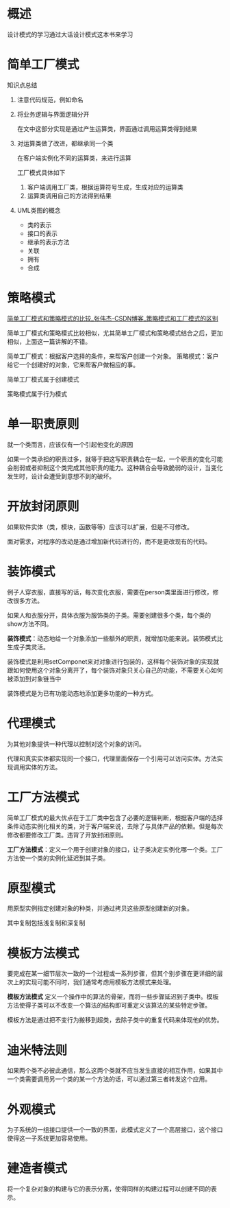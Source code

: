 # 概述

设计模式的学习通过大话设计模式这本书来学习

# 简单工厂模式

知识点总结

1. 注意代码规范，例如命名

2. 将业务逻辑与界面逻辑分开

   在文中这部分实现是通过产生运算类，界面通过调用运算类得到结果

3. 对运算类做了改进，都继承同一个类

   在客户端实例化不同的运算类，来进行运算

   工厂模式具体如下

   1. 客户端调用工厂类，根据运算符号生成，生成对应的运算类
   2. 运算类调用自己的方法得到结果

4. UML类图的概念

   * 类的表示
   * 接口的表示
   * 继承的表示方法
   * 关联
   * 拥有
   * 合成

# 策略模式

[简单工厂模式和策略模式的比较_张伟杰-CSDN博客_策略模式和工厂模式的区别](https://blog.csdn.net/zwj_jyzl/article/details/80869905)

简单工厂模式和策略模式比较相似，尤其简单工厂模式和策略模式结合之后，更加相似，上面这一篇讲解的不错。

简单工厂模式：根据客户选择的条件，来帮客户创建一个对象。
策略模式：客户给它一个创建好的对象，它来帮客户做相应的事。

简单工厂模式属于创建模式

策略模式属于行为模式

# 单一职责原则

就一个类而言，应该仅有一个引起他变化的原因

如果一个类承担的职责过多，就等于把这写职责耦合在一起，一个职责的变化可能会削弱或者抑制这个类完成其他职责的能力。这种耦合会导致脆弱的设计，当变化发生时，设计会遭受到意想不到的破坏。

# 开放封闭原则

如果软件实体（类，模块，函数等等）应该可以扩展，但是不可修改。

面对需求，对程序的改动是通过增加新代码进行的，而不是更改现有的代码。

# 装饰模式

例子人穿衣服，直接写的话，每次变化衣服，需要在person类里面进行修改，修改很多方法。

如果人和衣服分开，具体衣服为服饰类的子类。需要创建很多个类，每个类的show方法不同。

**装饰模式**：动态地给一个对象添加一些额外的职责，就增加功能来说。装饰模式比生成子类灵活。

装饰模式是利用setComponet来对对象进行包装的，这样每个装饰对象的实现就跟如何使用这个对象分离开了，每个装饰对象只关心自己的功能，不需要关心如何被添加到对象链当中

装饰模式是为已有功能动态地添加更多功能的一种方式。

# 代理模式

为其他对象提供一种代理以控制对这个对象的访问。

代理和真实实体都实现同一个接口，代理里面保存一个引用可以访问实体。方法实现调用实体的方法。

# 工厂方法模式

简单工厂模式的最大优点在于工厂类中包含了必要的逻辑判断，根据客户端的选择条件动态实例化相关的类，对于客户端来说，去除了与具体产品的依赖。但是每次修改都要修改工厂类。违背了开放封闭原则。

**工厂方法模式**：定义一个用于创建对象的接口，让子类决定实例化哪一个类。工厂方法使一个类的实例化延迟到其子类。

# 原型模式

用原型实例指定创建对象的种类，并通过拷贝这些原型创建新的对象。

其中复制包括浅复制和深复制

# 模板方法模式

要完成在某一细节层次一致的一个过程或一系列步骤，但其个别步骤在更详细的层次上的实现可能不同时，我们通常考虑用模板方法模式来处理。

**模板方法模式** 定义一个操作中的算法的骨架，而将一些步骤延迟到子类中。模板方法使得子类可以不改变一个算法的结构即可重定义该算法的某些特定步骤。

模板方法是通过把不变行为搬移到超类，去除子类中的重复代码来体现他的优势。

# 迪米特法则

如果两个类不必彼此通信，那么这两个类就不应当发生直接的相互作用，如果其中一个类需要调用另一个类的某一个方法的话，可以通过第三者转发这个应用。

# 外观模式

为子系统的一组接口提供一个一致的界面，此模式定义了一个高层接口，这个接口使得这一子系统更加容易使用。

# 建造者模式

将一个复杂对象的构建与它的表示分离，使得同样的构建过程可以创建不同的表示。

